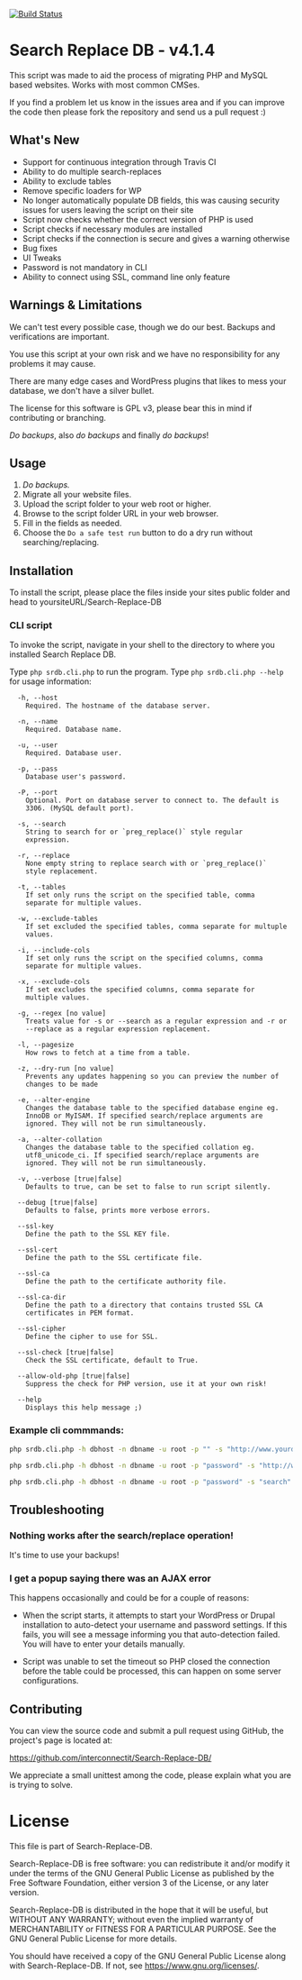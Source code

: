 [![Build Status](https://travis-ci.org/interconnectit/Search-Replace-DB.svg?branch=4.0)](https://travis-ci.org/interconnectit/Search-Replace-DB)

# Search Replace DB - v4.1.4

This script was made to aid the process of migrating PHP and MySQL
based websites. Works with most common CMSes.

If you find a problem let us know in the issues area and if you can
improve the code then please fork the repository and send us a pull
request :)

## What's New
 * Support for continuous integration through Travis CI
 * Ability to do multiple search-replaces
 * Ability to exclude tables
 * Remove specific loaders for WP
 * No longer automatically populate DB fields, this was causing security issues for users leaving the script on their site
 * Script now checks whether the correct version of PHP is used
 * Script checks if necessary modules are installed
 * Script checks if the connection is secure and gives a warning otherwise
 * Bug fixes
 * UI Tweaks
 * Password is not mandatory in CLI
 * Ability to connect using SSL, command line only feature

## Warnings & Limitations

We can't test every possible case, though we do our best. Backups and
verifications are important.

You use this script at your own risk and we have no responsibility for
any problems it may cause.

There are many edge cases and WordPress plugins that likes to mess
your database, we don't have a silver bullet.

The license for this software is GPL v3, please bear this in mind if
contributing or branching.

*Do backups*, also *do backups* and finally *do backups*!

## Usage

1. *Do backups.*
2. Migrate all your website files.
3. Upload the script folder to your web root or higher.
4. Browse to the script folder URL in your web browser.
5. Fill in the fields as needed.
6. Choose the `Do a safe test run` button to do a dry run without searching/replacing.

## Installation
To install the script, please place the files inside your sites public folder and head to yoursiteURL/Search-Replace-DB

### CLI script

To invoke the script, navigate in your shell to the directory to where
you installed Search Replace DB.

Type `php srdb.cli.php` to run the program. Type `php srdb.cli.php
--help` for usage information:

```
  -h, --host
    Required. The hostname of the database server.

  -n, --name
    Required. Database name.

  -u, --user
    Required. Database user.

  -p, --pass
    Database user's password.

  -P, --port
    Optional. Port on database server to connect to. The default is
    3306. (MySQL default port).

  -s, --search
    String to search for or `preg_replace()` style regular
    expression.

  -r, --replace
    None empty string to replace search with or `preg_replace()`
    style replacement.

  -t, --tables
    If set only runs the script on the specified table, comma
    separate for multiple values.

  -w, --exclude-tables
    If set excluded the specified tables, comma separate for multuple
    values.

  -i, --include-cols
    If set only runs the script on the specified columns, comma
    separate for multiple values.

  -x, --exclude-cols
    If set excludes the specified columns, comma separate for
    multiple values.

  -g, --regex [no value]
    Treats value for -s or --search as a regular expression and -r or
    --replace as a regular expression replacement.

  -l, --pagesize
    How rows to fetch at a time from a table.

  -z, --dry-run [no value]
    Prevents any updates happening so you can preview the number of
    changes to be made

  -e, --alter-engine
    Changes the database table to the specified database engine eg.
    InnoDB or MyISAM. If specified search/replace arguments are
    ignored. They will not be run simultaneously.

  -a, --alter-collation
    Changes the database table to the specified collation eg.
    utf8_unicode_ci. If specified search/replace arguments are
    ignored. They will not be run simultaneously.

  -v, --verbose [true|false]
    Defaults to true, can be set to false to run script silently.

  --debug [true|false]
    Defaults to false, prints more verbose errors.

  --ssl-key
    Define the path to the SSL KEY file.

  --ssl-cert
    Define the path to the SSL certificate file.

  --ssl-ca
    Define the path to the certificate authority file.

  --ssl-ca-dir
    Define the path to a directory that contains trusted SSL CA
    certificates in PEM format.

  --ssl-cipher
    Define the cipher to use for SSL.

  --ssl-check [true|false]
    Check the SSL certificate, default to True.

  --allow-old-php [true|false]
    Suppress the check for PHP version, use it at your own risk!

  --help
    Displays this help message ;)
```

### Example cli commmands:

```bash
php srdb.cli.php -h dbhost -n dbname -u root -p "" -s "http://www.yourdomain.com" -r "http://newdomain.com"

php srdb.cli.php -h dbhost -n dbname -u root -p "password" -s "http://www.yourdomain.com" -r "http://newdomain.com"

php srdb.cli.php -h dbhost -n dbname -u root -p "password" -s "search" -r "replace"
```

## Troubleshooting

### Nothing works after the search/replace operation!

It's time to use your backups!

### I get a popup saying there was an AJAX error

This happens occasionally and could be for a couple of reasons:

 * When the script starts, it attempts to start your WordPress or
   Drupal installation to auto-detect your username and password
   settings. If this fails, you will see a message informing you that
   auto-detection failed. You will have to enter your details
   manually.

 * Script was unable to set the timeout so PHP closed the connection
   before the table could be processed, this can happen on some server
   configurations.

## Contributing

You can view the source code and submit a pull request using GitHub,
the project's page is located at:

https://github.com/interconnectit/Search-Replace-DB/

We appreciate a small unittest among the code, please explain what
you are  is trying to solve.

# License

This file is part of Search-Replace-DB.

Search-Replace-DB is free software: you can redistribute it and/or
modify it under the terms of the GNU General Public License as
published by the Free Software Foundation, either version 3 of the
License, or any later version.

Search-Replace-DB is distributed in the hope that it will be useful,
but WITHOUT ANY WARRANTY; without even the implied warranty of
MERCHANTABILITY or FITNESS FOR A PARTICULAR PURPOSE.  See the GNU
General Public License for more details.

You should have received a copy of the GNU General Public License
along with Search-Replace-DB.
If not, see <https://www.gnu.org/licenses/>.
